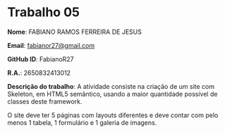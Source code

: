 # Trabalho 05


**Nome**: FABIANO RAMOS FERREIRA DE JESUS

**Email**: fabianor27@gmail.com

**GitHub ID**: FabianoR27

**R.A.**: 2650832413012

**Descrição do trabalho**:
A atividade consiste na criação de um site com Skeleton, em HTML5 semântico, usando a maior
quantidade possível de classes deste framework.

O site deve ter 5 páginas com layouts diferentes e deve contar com pelo menos 1 tabela, 1
formulário e 1 galeria de imagens.
